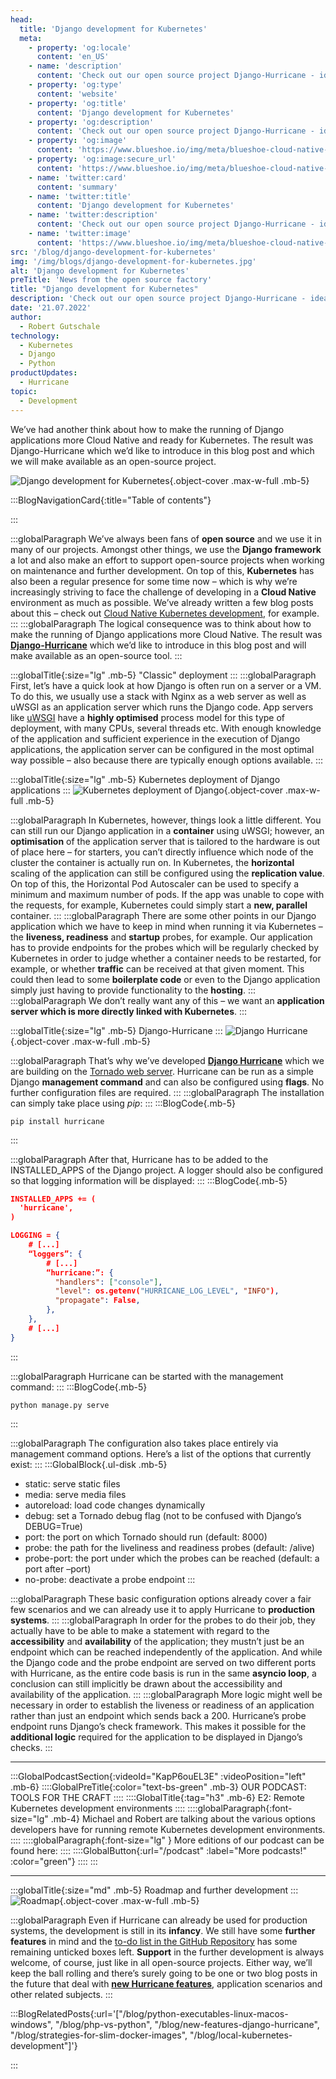 ```yaml
---
head:
  title: 'Django development for Kubernetes'
  meta:
    - property: 'og:locale'
      content: 'en_US'
    - name: 'description'
      content: 'Check out our open source project Django-Hurricane - ideal for developing more Cloud Native and ready for Kubernetes. ✔ Django Development ✔ Kubernetes ✔ Cloud Native'
    - property: 'og:type'
      content: 'website'
    - property: 'og:title'
      content: 'Django development for Kubernetes'
    - property: 'og:description'
      content: 'Check out our open source project Django-Hurricane - ideal for developing more Cloud Native and ready for Kubernetes. ✔ Django Development ✔ Kubernetes ✔ Cloud Native'
    - property: 'og:image'
      content: 'https://www.blueshoe.io/img/meta/blueshoe-cloud-native-devlopment.png'
    - property: 'og:image:secure_url'
      content: 'https://www.blueshoe.io/img/meta/blueshoe-cloud-native-devlopment.png'
    - name: 'twitter:card'
      content: 'summary'
    - name: 'twitter:title'
      content: 'Django development for Kubernetes'
    - name: 'twitter:description'
      content: 'Check out our open source project Django-Hurricane - ideal for developing more Cloud Native and ready for Kubernetes. ✔ Django Development ✔ Kubernetes ✔ Cloud Native'
    - name: 'twitter:image'
      content: 'https://www.blueshoe.io/img/meta/blueshoe-cloud-native-devlopment.png'
src: '/blog/django-development-for-kubernetes'
img: '/img/blogs/django-development-for-kubernetes.jpg'
alt: 'Django development for Kubernetes'
preTitle: 'News from the open source factory'
title: "Django development for Kubernetes"
description: 'Check out our open source project Django-Hurricane - ideal for developing more Cloud Native and ready for Kubernetes. ✔ Django Development ✔ Kubernetes ✔ Cloud Native'
date: '21.07.2022'
author:
  - Robert Gutschale
technology:
  - Kubernetes
  - Django
  - Python
productUpdates:
  - Hurricane
topic:
  - Development
---
```

We’ve had another think about how to make the running of Django applications more Cloud Native and ready for Kubernetes. The result was Django-Hurricane which we’d like to introduce in this blog post and which we will make available as an open-source project.
<!--more-->

![Django development for Kubernetes](/img/blogs/django-development-for-kubernetes.jpg){.object-cover .max-w-full .mb-5}

:::BlogNavigationCard{:title="Table of contents"}

:::

:::globalParagraph
We’ve always been fans of **open source** and we use it in many of our projects. Amongst other things, we use the **Django framework** a lot and also make an effort to support open-source projects when working on maintenance and further development. On top of this, **Kubernetes** has also been a regular presence for some time now – which is why we’re increasingly striving to face the challenge of developing in a **Cloud Native** environment as much as possible. We’ve already written a few blog posts about this – check out <a href="https://www.blueshoe.io/blog/local-kubernetes-development/" class="text-bs-blue hover:underline hover:decoration-bs-blue hover:decoration-solid">Cloud Native Kubernetes development</a>, for example.
:::
:::globalParagraph
The logical consequence was to think about how to make the running of Django applications more Cloud Native. The result was **<a href="https://django-hurricane.io/" class="text-bs-blue hover:underline hover:decoration-bs-blue hover:decoration-solid" target="_blank">Django-Hurricane</a>** which we’d like to introduce in this blog post and will make available as an open-source tool.
:::

:::globalTitle{:size="lg" .mb-5}
"Classic" deployment
:::
:::globalParagraph
First, let’s have a quick look at how Django is often run on a server or a VM. To do this, we usually use a stack with Nginx as a web server as well as uWSGI as an application server which runs the Django code. App servers like <a href="https://uwsgi-docs.readthedocs.io/en/latest/" class="text-bs-blue hover:underline hover:decoration-bs-blue hover:decoration-solid" target="_blank">uWSGI</a> have a **highly optimised** process model for this type of deployment, with many CPUs, several threads etc. With enough knowledge of the application and sufficient experience in the execution of Django applications, the application server can be configured in the most optimal way possible – also because there are typically enough options available.
:::

:::globalTitle{:size="lg" .mb-5}
Kubernetes deployment of Django applications
:::
![Kubernetes deployment of Django](/img/blogs/django-development-for-kubernetes-1.jpg){.object-cover .max-w-full .mb-5}

:::globalParagraph
In Kubernetes, however, things look a little different. You can still run our Django application in a **container** using uWSGI; however, an **optimisation** of the application server that is tailored to the hardware is out of place here – for starters, you can’t directly influence which node of the cluster the container is actually run on. In Kubernetes, the **horizontal** scaling of the application can still be configured using the **replication value**. On top of this, the Horizontal Pod Autoscaler can be used to specify a minimum and maximum number of pods. If the app was unable to cope with the requests, for example, Kubernetes could simply start a **new, parallel** container.
:::
:::globalParagraph
There are some other points in our Django application which we have to keep in mind when running it via Kubernetes – the **liveness, readiness** and **startup** probes, for example. Our application has to provide endpoints for the probes which will be regularly checked by Kubernetes in order to judge whether a container needs to be restarted, for example, or whether **traffic** can be received at that given moment. This could then lead to some **boilerplate code** or even to the Django application simply just having to provide functionality to the **hosting**.
:::
:::globalParagraph
We don’t really want any of this – we want an **application server which is more directly linked with Kubernetes**.
:::

:::globalTitle{:size="lg" .mb-5}
Django-Hurricane
:::
![Django Hurricane](/img/blogs/django-development-for-kubernetes-2.jpg){.object-cover .max-w-full .mb-5}

:::globalParagraph
That’s why we’ve developed **<a href="https://django-hurricane.io/" class="text-bs-blue hover:underline hover:decoration-bs-blue hover:decoration-solid" target="_blank">Django Hurricane</a>** which we are building on the <a href="https://github.com/tornadoweb/tornado" class="text-bs-blue hover:underline hover:decoration-bs-blue hover:decoration-solid" target="_blank">Tornado web server</a>. Hurricane can be run as a simple Django **management command** and can also be configured using **flags**. No further configuration files are required.
:::
:::globalParagraph
The installation can simply take place using *pip*:
:::
:::BlogCode{.mb-5}
```docker
pip install hurricane
```
:::

:::globalParagraph
After that, Hurricane has to be added to the INSTALLED_APPS of the Django project. A logger should also be configured so that logging information will be displayed:
:::
:::BlogCode{.mb-5}
```json
INSTALLED_APPS += (
  'hurricane',
)

LOGGING = {
    # [...]
    “loggers”: {
        # [...]
        “hurricane:”: {
          "handlers": ["console"],
          "level": os.getenv("HURRICANE_LOG_LEVEL", "INFO"),
          "propagate": False,
        },
    },
    # [...]
}
```
:::

:::globalParagraph
Hurricane can be started with the management command:
:::
:::BlogCode{.mb-5}
```docker
python manage.py serve
```
:::

:::globalParagraph
The configuration also takes place entirely via management command options. Here’s a list of the options that currently exist:
:::
:::GlobalBlock{.ul-disk .mb-5}
- static: serve static files
- media: serve media files
- autoreload: load code changes dynamically
- debug: set a Tornado debug flag (not to be confused with Django’s DEBUG=True)
- port: the port on which Tornado should run (default: 8000)
- probe: the path for the liveliness and readiness probes (default: /alive)
- probe-port: the port under which the probes can be reached (default: a port after –port)
- no-probe: deactivate a probe endpoint
:::

:::globalParagraph
These basic configuration options already cover a fair few scenarios and we can already use it to apply Hurricane to **production systems**.
:::
:::globalParagraph
In order for the probes to do their job, they actually have to be able to make a statement with regard to the **accessibility** and **availability** of the application; they mustn’t just be an endpoint which can be reached independently of the application. And while the Django code and the probe endpoint are served on two different ports with Hurricane, as the entire code basis is run in the same **asyncio loop**, a conclusion can still implicitly be drawn about the accessibility and availability of the application.
:::
:::globalParagraph
More logic might well be necessary in order to establish the liveness or readiness of an application rather than just an endpoint which sends back a 200. Hurricane’s probe endpoint runs Django’s check framework. This makes it possible for the **additional logic** required for the application to be displayed in Django’s checks.
:::

<hr class="mb-6">

:::GlobalPodcastSection{:videoId="KapP6ouEL3E" :videoPosition="left" .mb-6}
::::GlobalPreTitle{:color="text-bs-green" .mb-3}
OUR PODCAST: TOOLS FOR THE CRAFT
::::
::::GlobalTitle{:tag="h3" .mb-6}
E2: Remote Kubernetes development environments
::::
::::globalParagraph{:font-size="lg" .mb-4}
Michael and Robert are talking about the various options developers have for running remote Kubernetes development environments.
::::
::::globalParagraph{:font-size="lg" }
More editions of our podcast can be found here:
::::
::::GlobalButton{:url="/podcast" :label="More podcasts!" :color="green"}
::::
:::

<hr class="mb-6">

:::globalTitle{:size="md" .mb-5}
Roadmap and further development
:::
![Roadmap](/img/blogs/django-development-for-kubernetes-3.jpg){.object-cover .max-w-full .mb-5}

:::globalParagraph
Even if Hurricane can already be used for production systems, the development is still in its **infancy**. We still have some **further features** in mind and the <a href="https://github.com/Blueshoe/django-hurricane/" class="text-bs-blue hover:underline hover:decoration-bs-blue hover:decoration-solid" target="_blank">to-do list in the GitHub Repository</a> has some remaining unticked boxes left. **Support** in the further development is always welcome, of course, just like in all open-source projects. Either way, we’ll keep the ball rolling and there’s surely going to be one or two blog posts in the future that deal with **<a href="https://www.blueshoe.io/blog/new-features-django-hurricane/" class="text-bs-blue hover:underline hover:decoration-bs-blue hover:decoration-solid" target="_blank">new Hurricane features</a>**, application scenarios and other related subjects.
:::

:::BlogRelatedPosts{:url='["/blog/python-executables-linux-macos-windows", "/blog/php-vs-python", "/blog/new-features-django-hurricane", "/blog/strategies-for-slim-docker-images", "/blog/local-kubernetes-development"]'}

:::
